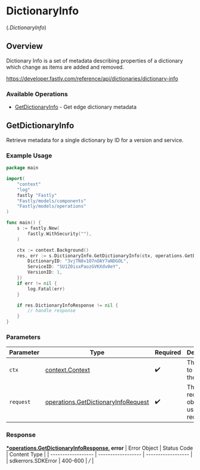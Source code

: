 # DictionaryInfo
(*.DictionaryInfo*)

## Overview

Dictionary Info is a set of metadata describing properties of a dictionary which change as items are added and removed.

<https://developer.fastly.com/reference/api/dictionaries/dictionary-info>
### Available Operations

* [GetDictionaryInfo](#getdictionaryinfo) - Get edge dictionary metadata

## GetDictionaryInfo

Retrieve metadata for a single dictionary by ID for a version and service.

### Example Usage

```go
package main

import(
	"context"
	"log"
	fastly "Fastly"
	"Fastly/models/components"
	"Fastly/models/operations"
)

func main() {
    s := fastly.New(
        fastly.WithSecurity(""),
    )

    ctx := context.Background()
    res, err := s.DictionaryInfo.GetDictionaryInfo(ctx, operations.GetDictionaryInfoRequest{
        DictionaryID: "3vjTN8v1O7nOAY7aNDGOL",
        ServiceID: "SU1Z0isxPaozGVKXdv0eY",
        VersionID: 1,
    })
    if err != nil {
        log.Fatal(err)
    }

    if res.DictionaryInfoResponse != nil {
        // handle response
    }
}
```

### Parameters

| Parameter                                                                                  | Type                                                                                       | Required                                                                                   | Description                                                                                |
| ------------------------------------------------------------------------------------------ | ------------------------------------------------------------------------------------------ | ------------------------------------------------------------------------------------------ | ------------------------------------------------------------------------------------------ |
| `ctx`                                                                                      | [context.Context](https://pkg.go.dev/context#Context)                                      | :heavy_check_mark:                                                                         | The context to use for the request.                                                        |
| `request`                                                                                  | [operations.GetDictionaryInfoRequest](../../models/operations/getdictionaryinforequest.md) | :heavy_check_mark:                                                                         | The request object to use for the request.                                                 |


### Response

**[*operations.GetDictionaryInfoResponse](../../models/operations/getdictionaryinforesponse.md), error**
| Error Object       | Status Code        | Content Type       |
| ------------------ | ------------------ | ------------------ |
| sdkerrors.SDKError | 400-600            | */*                |
